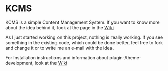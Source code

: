 <h1>KCMS</h1>
<p>KCMS is a simple Content Management System. If you want to know more about the idea behind it, look at the page in the <a href="https://github.com/KKreibich/kcms/wiki">Wiki</a></p>
<p>As I just started working on this project, nothing is really working. If you see something in
the existing code, which could be done better, feel free to fork and change it or to write me an e-mail
with the idea.</p>
<p>For Installation instructions and information about plugin-/theme-development, look at the <a href="https://github.com/KKreibich/kcms/wiki">Wiki</a></p>
